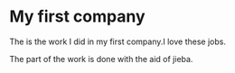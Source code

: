 # My first company
The is the work I did in my first company.I love these jobs.

The part of the work is done with the aid of jieba.
